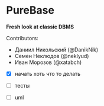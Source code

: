 # PureBase
**Fresh look at classic DBMS**

Contributors:
+ Даниил Никольский (@DanikNik)
+ Семен Неклюдов (@neklyud)
+ Иван Морозов (@xatabch)

- [x] начать хоть что то делать
- [ ] тесты
- [ ] uml


